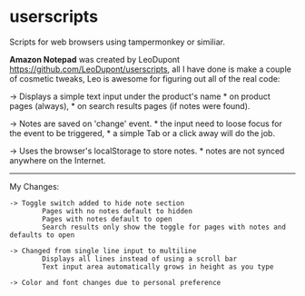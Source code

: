 # userscripts
Scripts for web browsers using tampermonkey or similiar.




**Amazon Notepad** 
was created by LeoDupont https://github.com/LeoDupont/userscripts, all I have done is make a couple of cosmetic tweaks, Leo is awesome for figuring out all of the real code:


 -> Displays a simple text input under the product's name
    * on product pages (always),
    * on search results pages (if notes were found).

 -> Notes are saved on 'change' event.
    * the input need to loose focus for the event to be triggered,
    * a simple Tab or a click away will do the job.

 -> Uses the browser's localStorage to store notes.
    * notes are not synced anywhere on the Internet.

----------

  My Changes:
  
    -> Toggle switch added to hide note section
            Pages with no notes default to hidden
            Pages with notes default to open
            Search results only show the toggle for pages with notes and defaults to open

    -> Changed from single line input to multiline
            Displays all lines instead of using a scroll bar
            Text input area automatically grows in height as you type
                
    -> Color and font changes due to personal preference

